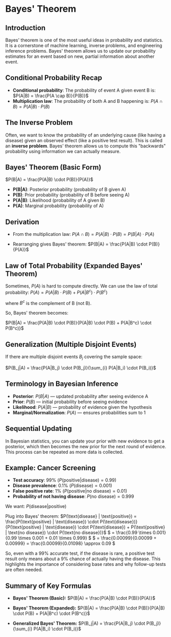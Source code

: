 # Bayes' Theorem

## Introduction
Bayes' theorem is one of the most useful ideas in probability and statistics. It is a cornerstone of machine learning, inverse problems, and engineering inference problems. Bayes' theorem allows us to update our probability estimates for an event based on new, partial information about another event.

## Conditional Probability Recap
- **Conditional probability**: The probability of event A given event B is:
  $P(A|B) = \frac{P(A \cap B)}{P(B)}$
- **Multiplication law**: The probability of both A and B happening is:
  $P(A \cap B) = P(A|B) \cdot P(B)$

## The Inverse Problem
Often, we want to know the probability of an underlying cause (like having a disease) given an observed effect (like a positive test result). This is called an **inverse problem**. Bayes' theorem allows us to compute this "backwards" probability using information we can actually measure.

## Bayes' Theorem (Basic Form)
$P(B|A) = \frac{P(A|B) \cdot P(B)}{P(A)}$

- **P(B|A)**: Posterior probability (probability of B given A)
- **P(B)**: Prior probability (probability of B before seeing A)
- **P(A|B)**: Likelihood (probability of A given B)
- **P(A)**: Marginal probability (probability of A)

## Derivation
- From the multiplication law:
  $P(A \cap B) = P(A|B) \cdot P(B) = P(B|A) \cdot P(A)$

- Rearranging gives Bayes' theorem:
  $P(B|A) = \frac{P(A|B) \cdot P(B)}{P(A)}$

## Law of Total Probability (Expanded Bayes' Theorem)
Sometimes, $P(A)$ is hard to compute directly. We can use the law of total probability:
$P(A) = P(A|B) \cdot P(B) + P(A|B^c) \cdot P(B^c)$

where $B^c$ is the complement of B (not B).

So, Bayes' theorem becomes:

$P(B|A) = \frac{P(A|B) \cdot P(B)}{P(A|B) \cdot P(B) + P(A|B^c) \cdot P(B^c)}$

## Generalization (Multiple Disjoint Events)
If there are multiple disjoint events $B_j$ covering the sample space:

$P(B_j|A) = \frac{P(A|B_j) \cdot P(B_j)}{\sum_{i} P(A|B_i) \cdot P(B_i)}$

## Terminology in Bayesian Inference
- **Posterior**: $P(B|A)$ — updated probability after seeing evidence A
- **Prior**: $P(B)$ — initial probability before seeing evidence
- **Likelihood**: $P(A|B)$ — probability of evidence given the hypothesis
- **Marginal/Normalization**: $P(A)$ — ensures probabilities sum to 1

## Sequential Updating
In Bayesian statistics, you can update your prior with new evidence to get a posterior, which then becomes the new prior for the next round of evidence. This process can be repeated as more data is collected.

## Example: Cancer Screening
- **Test accuracy**: 99% ($P(\text{positive} | \text{disease}) = 0.99$)
- **Disease prevalence**: 0.1% ($P(\text{disease}) = 0.001$)
- **False positive rate**: 1% ($P(\text{positive} | \text{no disease}) = 0.01$)
- **Probability of not having disease**: $P(\text{no disease}) = 0.999$

We want: $P(\text{disease} | \text{positive})$

Plug into Bayes' theorem:
$P(\text{disease} | \text{positive}) = \frac{P(\text{positive} | \text{disease}) \cdot P(\text{disease})}{P(\text{positive} | \text{disease}) \cdot P(\text{disease}) + P(\text{positive} | \text{no disease}) \cdot P(\text{no disease})}$
$
= \frac{0.99 \times 0.001}{0.99 \times 0.001 + 0.01 \times 0.999}
$
$
= \frac{0.00099}{0.00099 + 0.00999} = \frac{0.00099}{0.01098} \approx 0.09
$

So, even with a 99% accurate test, if the disease is rare, a positive test result only means about a 9% chance of actually having the disease. This highlights the importance of considering base rates and why follow-up tests are often needed.

## Summary of Key Formulas
- **Bayes' Theorem (Basic):**
  $P(B|A) = \frac{P(A|B) \cdot P(B)}{P(A)}$

- **Bayes' Theorem (Expanded):**
  $P(B|A) = \frac{P(A|B) \cdot P(B)}{P(A|B) \cdot P(B) + P(A|B^c) \cdot P(B^c)}$

- **Generalized Bayes' Theorem:**
  $P(B_j|A) = \frac{P(A|B_j) \cdot P(B_j)}{\sum_{i} P(A|B_i) \cdot P(B_i)}$